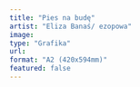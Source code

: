 ```yaml
---
title: "Pies na budę"
artist: "Eliza Banaś/ ezopowa"
image:
type: "Grafika"
url:
format: "A2 (420x594mm)"
featured: false
---
```

